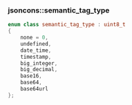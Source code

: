 ### jsoncons::semantic_tag_type

```c++
enum class semantic_tag_type : uint8_t 
{
    none = 0,
    undefined,
    date_time,
    timestamp,
    big_integer,
    big_decimal,
    base16,
    base64,
    base64url
};
```

